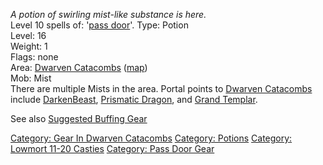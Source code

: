 *A potion of swirling mist-like substance is here.*  
Level 10 spells of: '[pass door](Pass_Door.md "wikilink")'. Type:
Potion  
Level: 16  
Weight: 1  
Flags: none  
Area: [Dwarven Catacombs](:Category:Dwarven_Catacombs.md "wikilink")
([map](Dwarven_Catacombs_Map.md "wikilink"))  
Mob: Mist  
There are multiple Mists in the area. Portal points to [Dwarven
Catacombs](:Category:Dwarven_Catacombs.md "wikilink") include
[DarkenBeast](DarkenBeast "wikilink"), [Prismatic
Dragon](Prismatic_Dragon "wikilink"), and [Grand
Templar](Grand_Templar "wikilink").

See also [Suggested Buffing
Gear](Suggested_Spellcasting_Gear#Suggested_Buffing_Gear.md "wikilink")

[Category: Gear In Dwarven
Catacombs](Category:_Gear_In_Dwarven_Catacombs "wikilink") [Category:
Potions](Category:_Potions "wikilink") [Category: Lowmort 11-20
Casties](Category:_Lowmort_11-20_Casties "wikilink") [Category: Pass
Door Gear](Category:_Pass_Door_Gear "wikilink")
